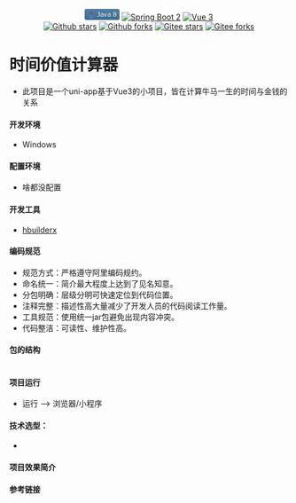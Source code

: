 <p align="center">
    <a href='https://docs.oracle.com/en/java/javase/8'><img alt="Java 8" src="./static/Java8.png"></a>
    <a href='https://docs.spring.io/spring-boot/docs/2.6.2-SNAPSHOT/reference/html'><img alt="Spring Boot 2" src="https://img.shields.io/badge/Spring%20Boot%202-%23000000.svg?logo=springboot"></a>
    <a href='https://staging-cn.vuejs.org'><img alt="Vue 3" src="https://img.shields.io/badge/Vue%202%20-%232b3847.svg?logo=vue.js"></a><br/>
    <a href='#'><img alt="Github stars" src="https://img.shields.io/github/stars/201206030/novel?logo=github"></a>
    <a href='#'><img alt="Github forks" src="https://img.shields.io/github/forks/201206030/novel?logo=github"></a>
    <a href='#'><img alt="Gitee stars" src="https://gitee.com/novel_dev_team/novel/badge/star.svg?theme=gitee"></a>
    <a href='#'><img alt="Gitee forks" src="https://gitee.com/novel_dev_team/novel/badge/fork.svg?theme=gitee"></a>
</p>

# 时间价值计算器
 + 此项目是一个uni-app基于Vue3的小项目，皆在计算牛马一生的时间与金钱的关系

#### 开发环境

+ Windows

#### 配置环境

+ 啥都没配置                

#### 开发工具

+ [hbuilderx](https://www.dcloud.io/hbuilderx.html)

####  编码规范

- 规范方式：严格遵守阿里编码规约。
- 命名统一：简介最大程度上达到了见名知意。
- 分包明确：层级分明可快速定位到代码位置。
- 注释完整：描述性高大量减少了开发人员的代码阅读工作量。
- 工具规范：使用统一jar包避免出现内容冲突。
- 代码整洁：可读性、维护性高。

#### 包的结构 
```

```

#### 项目运行

+ 运行 --> 浏览器/小程序

#### 技术选型：

+ 


#### 项目效果简介




#### 参考链接

